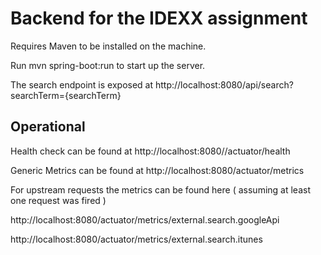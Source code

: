 # Backend for the IDEXX assignment

Requires Maven to be installed on the machine.

Run mvn spring-boot:run to start up the server.

The search endpoint is exposed at http://localhost:8080/api/search?searchTerm={searchTerm}

## Operational
Health check can be found at http://localhost:8080//actuator/health

Generic Metrics can be found at http://localhost:8080/actuator/metrics

For upstream requests the metrics can be found here ( assuming at least one request was fired )

http://localhost:8080/actuator/metrics/external.search.googleApi

http://localhost:8080/actuator/metrics/external.search.itunes
